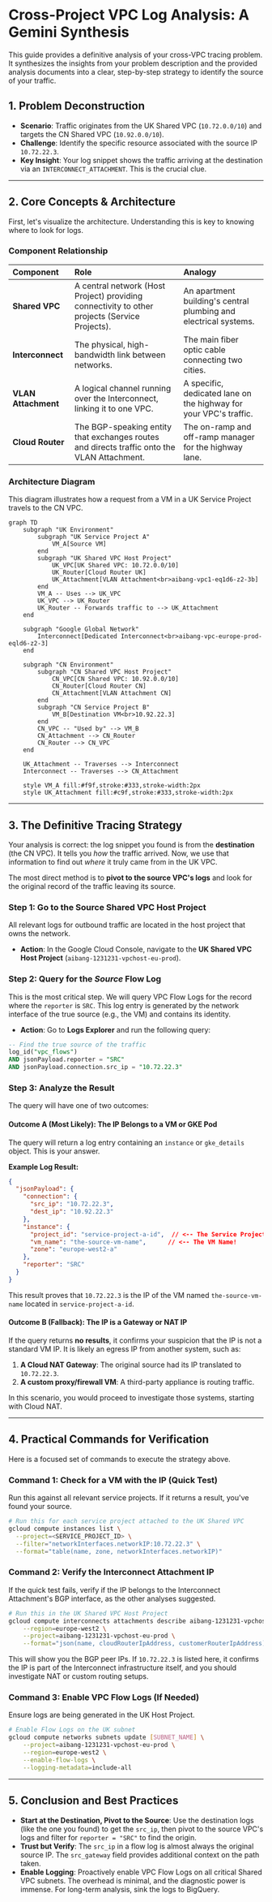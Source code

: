 # Cross-Project VPC Log Analysis: A Gemini Synthesis

This guide provides a definitive analysis of your cross-VPC tracing problem. It synthesizes the insights from your problem description and the provided analysis documents into a clear, step-by-step strategy to identify the source of your traffic.

## 1. Problem Deconstruction

- **Scenario**: Traffic originates from the UK Shared VPC (`10.72.0.0/10`) and targets the CN Shared VPC (`10.92.0.0/10`).
- **Challenge**: Identify the specific resource associated with the source IP `10.72.22.3`.
- **Key Insight**: Your log snippet shows the traffic arriving at the destination via an `INTERCONNECT_ATTACHMENT`. This is the crucial clue.

---

## 2. Core Concepts & Architecture

First, let's visualize the architecture. Understanding this is key to knowing where to look for logs.

### Component Relationship

| Component | Role | Analogy |
| :--- | :--- | :--- |
| **Shared VPC** | A central network (Host Project) providing connectivity to other projects (Service Projects). | An apartment building's central plumbing and electrical systems. |
| **Interconnect** | The physical, high-bandwidth link between networks. | The main fiber optic cable connecting two cities. |
| **VLAN Attachment** | A logical channel running over the Interconnect, linking it to one VPC. | A specific, dedicated lane on the highway for your VPC's traffic. |
| **Cloud Router** | The BGP-speaking entity that exchanges routes and directs traffic onto the VLAN Attachment. | The on-ramp and off-ramp manager for the highway lane. |

### Architecture Diagram

This diagram illustrates how a request from a VM in a UK Service Project travels to the CN VPC.

```mermaid
graph TD
    subgraph "UK Environment"
        subgraph "UK Service Project A"
            VM_A[Source VM]
        end
        subgraph "UK Shared VPC Host Project"
            UK_VPC[UK Shared VPC: 10.72.0.0/10]
            UK_Router[Cloud Router UK]
            UK_Attachment[VLAN Attachment<br>aibang-vpc1-eq1d6-z2-3b]
        end
        VM_A -- Uses --> UK_VPC
        UK_VPC --> UK_Router
        UK_Router -- Forwards traffic to --> UK_Attachment
    end

    subgraph "Google Global Network"
        Interconnect[Dedicated Interconnect<br>aibang-vpc-europe-prod-eqld6-z2-3]
    end

    subgraph "CN Environment"
        subgraph "CN Shared VPC Host Project"
            CN_VPC[CN Shared VPC: 10.92.0.0/10]
            CN_Router[Cloud Router CN]
            CN_Attachment[VLAN Attachment CN]
        end
        subgraph "CN Service Project B"
            VM_B[Destination VM<br>10.92.22.3]
        end
        CN_VPC -- "Used by" --> VM_B
        CN_Attachment --> CN_Router
        CN_Router --> CN_VPC
    end

    UK_Attachment -- Traverses --> Interconnect
    Interconnect -- Traverses --> CN_Attachment

    style VM_A fill:#f9f,stroke:#333,stroke-width:2px
    style UK_Attachment fill:#c9f,stroke:#333,stroke-width:2px
```

---

## 3. The Definitive Tracing Strategy

Your analysis is correct: the log snippet you found is from the **destination** (the CN VPC). It tells you *how* the traffic arrived. Now, we use that information to find out *where* it truly came from in the UK VPC.

The most direct method is to **pivot to the source VPC's logs** and look for the original record of the traffic leaving its source.

### Step 1: Go to the Source Shared VPC Host Project

All relevant logs for outbound traffic are located in the host project that owns the network.

- **Action**: In the Google Cloud Console, navigate to the **UK Shared VPC Host Project** (`aibang-1231231-vpchost-eu-prod`).

### Step 2: Query for the *Source* Flow Log

This is the most critical step. We will query VPC Flow Logs for the record where the `reporter` is `SRC`. This log entry is generated by the network interface of the true source (e.g., the VM) and contains its identity.

- **Action**: Go to **Logs Explorer** and run the following query:

```sql
-- Find the true source of the traffic
log_id("vpc_flows")
AND jsonPayload.reporter = "SRC"
AND jsonPayload.connection.src_ip = "10.72.22.3"
```

### Step 3: Analyze the Result

The query will have one of two outcomes:

#### Outcome A (Most Likely): The IP Belongs to a VM or GKE Pod

The query will return a log entry containing an `instance` or `gke_details` object. This is your answer.

**Example Log Result:**
```json
{
  "jsonPayload": {
    "connection": {
      "src_ip": "10.72.22.3",
      "dest_ip": "10.92.22.3"
    },
    "instance": {
      "project_id": "service-project-a-id",  // <-- The Service Project!
      "vm_name": "the-source-vm-name",      // <-- The VM Name!
      "zone": "europe-west2-a"
    },
    "reporter": "SRC"
  }
}
```
This result proves that `10.72.22.3` is the IP of the VM named `the-source-vm-name` located in `service-project-a-id`.

#### Outcome B (Fallback): The IP is a Gateway or NAT IP

If the query returns **no results**, it confirms your suspicion that the IP is not a standard VM IP. It is likely an egress IP from another system, such as:
1.  **A Cloud NAT Gateway**: The original source had its IP translated to `10.72.22.3`.
2.  **A custom proxy/firewall VM**: A third-party appliance is routing traffic.

In this scenario, you would proceed to investigate those systems, starting with Cloud NAT.

---

## 4. Practical Commands for Verification

Here is a focused set of commands to execute the strategy above.

### Command 1: Check for a VM with the IP (Quick Test)

Run this against all relevant service projects. If it returns a result, you've found your source.

```bash
# Run this for each service project attached to the UK Shared VPC
gcloud compute instances list \
  --project=<SERVICE_PROJECT_ID> \
  --filter="networkInterfaces.networkIP:10.72.22.3" \
  --format="table(name, zone, networkInterfaces.networkIP)"
```

### Command 2: Verify the Interconnect Attachment IP

If the quick test fails, verify if the IP belongs to the Interconnect Attachment's BGP interface, as the other analyses suggested.

```bash
# Run this in the UK Shared VPC Host Project
gcloud compute interconnects attachments describe aibang-1231231-vpchost-eu-prod-vpc1-eq1d6-z2-3b \
    --region=europe-west2 \
    --project=aibang-1231231-vpchost-eu-prod \
    --format="json(name, cloudRouterIpAddress, customerRouterIpAddress)"
```
This will show you the BGP peer IPs. If `10.72.22.3` is listed here, it confirms the IP is part of the Interconnect infrastructure itself, and you should investigate NAT or custom routing setups.

### Command 3: Enable VPC Flow Logs (If Needed)

Ensure logs are being generated in the UK Host Project.

```bash
# Enable Flow Logs on the UK subnet
gcloud compute networks subnets update [SUBNET_NAME] \
    --project=aibang-1231231-vpchost-eu-prod \
    --region=europe-west2 \
    --enable-flow-logs \
    --logging-metadata=include-all
```

---

## 5. Conclusion and Best Practices

- **Start at the Destination, Pivot to the Source**: Use the destination logs (like the one you found) to get the `src_ip`, then pivot to the source VPC's logs and filter for `reporter = "SRC"` to find the origin.
- **Trust but Verify**: The `src_ip` in a flow log is almost always the original source IP. The `src_gateway` field provides additional context on the path taken.
- **Enable Logging**: Proactively enable VPC Flow Logs on all critical Shared VPC subnets. The overhead is minimal, and the diagnostic power is immense. For long-term analysis, sink the logs to BigQuery.

